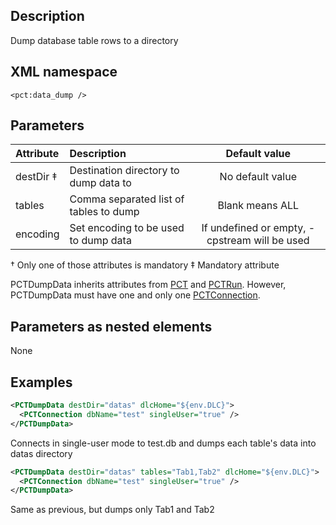 ## Description

Dump database table rows to a directory

## XML namespace

`<pct:data_dump />`

## Parameters

| **Attribute**| **Description**|**Default value**|
|:-------------|:---------------|:---------------:|
|destDir ‡     |Destination directory to dump data to|No default value  |
|tables        |Comma separated list of tables to dump|Blank means ALL   |
|encoding      |Set encoding to be used to dump data|If undefined or empty, -cpstream will be used|

† Only one of those attributes is mandatory
‡ Mandatory attribute

PCTDumpData inherits attributes from [PCT](PCT.md) and [PCTRun](PCTRun.md). However, PCTDumpData must have one and only one [PCTConnection](PCTConnection.md).

## Parameters as nested elements

None

## Examples

```xml
<PCTDumpData destDir="datas" dlcHome="${env.DLC}">
  <PCTConnection dbName="test" singleUser="true" />
</PCTDumpData>
```
Connects in single-user mode to test.db and dumps each table's data into datas directory

```xml
<PCTDumpData destDir="datas" tables="Tab1,Tab2" dlcHome="${env.DLC}">
  <PCTConnection dbName="test" singleUser="true" />
</PCTDumpData>
```
Same as previous, but dumps only Tab1 and Tab2